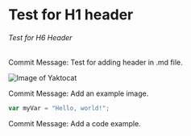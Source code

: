 # Test for H1 header
###### Test for H6 Header

Commit Message: Test for adding header in .md file.

![Image of Yaktocat](https://octodex.github.com/images/yaktocat.png)

Commit Message: Add an example image.

``` javascript
var myVar = "Hello, world!";
```

Commit Message: Add a code example.
